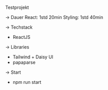 Testprojekt

-> Dauer
React: 1std 20min
Styling: 1std 40min

-> Techstack
- ReactJS

-> Libraries
- Tailwind + Daisy UI
- papaparse

-> Start
- npm run start
